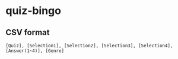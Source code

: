 # quiz-bingo

## CSV format
```
[Quiz], [Selection1], [Selection2], [Selection3], [Selection4], [Answer(1~4)], [Genre]
```
